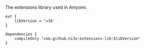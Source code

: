 The extensions library used in Aniyomi.

```
ext {
    libVersion = 'v16'
}

dependencies {
    compileOnly "com.github.ni3x:extensions-lib:$libVersion"
}
```
